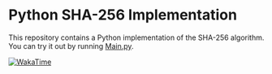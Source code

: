 # Python SHA-256 Implementation

This repository contains a Python implementation of the SHA-256 algorithm. 
You can try it out by running [Main.py](Main.py).

[![WakaTime](https://wakatime.com/badge/user/f5bf5341-405c-480f-bd76-40a5c1a8ada9/project/b4aa1df9-78ec-4e43-a081-e927ddbb4394.svg)](https://wakatime.com/badge/user/f5bf5341-405c-480f-bd76-40a5c1a8ada9/project/b4aa1df9-78ec-4e43-a081-e927ddbb4394)